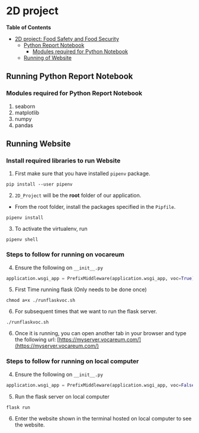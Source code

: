 # 2D project
**Table of Contents**

- [2D project: Food Safety and Food Security](#2d-project)
    - [Python Report Notebook](#running-python-report-notebook)
        - [Modules required for Python Notebook](#modules-required-for-python-report-notebook)
    - [Running of Website](#running-website)


## Running Python Report Notebook

### Modules required for Python Report Notebook
1. seaborn 
2. matplotlib
3. numpy 
4. pandas

## Running Website

### Install required libraries to run Website

1. First make sure that you have installed `pipenv` package.
```shell
pip install --user pipenv
```

2. `2D_Project` will be the **root** folder of our application. 
- From the root folder, install the packages specified in the `Pipfile`.
```shell
pipenv install
```

3. To activate the virtualenv, run
```shell
pipenv shell
```
### Steps to follow for running on vocareum
4. Ensure the following on `__init__.py`
```python
application.wsgi_app = PrefixMiddleware(application.wsgi_app, voc=True)
```

5. First Time running flask (Only needs to be done once)
```shell
chmod a+x ./runflaskvoc.sh
```

6. For subsequent times that we want to run the flask server.
```shell
./runflaskvoc.sh
```

6.  Once it is running, you can open another tab in your browser and type the following url: [https://myserver.vocareum.com/](https://myserver.vocareum.com/)

### Steps to follow for running on local computer
4. Ensure the following on `__init__.py`
```python
application.wsgi_app = PrefixMiddleware(application.wsgi_app, voc=False)
```

5. Run the flask server on local computer
```shell
flask run
```

6. Enter the website shown in the terminal hosted on local computer to see the website.